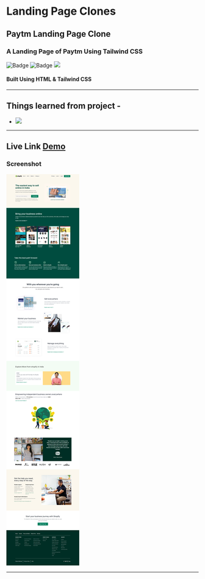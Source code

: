 # Landing Page Clones

## Paytm Landing Page Clone

### A Landing Page of Paytm Using Tailwind CSS

![Badge](https://img.shields.io/badge/Manas--Ranjan--Murmu-Paytm--Clone-blue) ![Badge](https://img.shields.io/badge/LCO-Full%20Stack%20Javascript%20Bootcamp-orange) ![](https://img.shields.io/badge/HTML-TailWind--CSS-green)

#### Built Using HTML & Tailwind CSS

---

## Things learned from project -

- ![](https://img.shields.io/badge/TailWind-CSS-red)

---

## Live Link [Demo](https://manas-ranjan-murmu-paytm-clone.netlify.app/)

### Screenshot

![screeshot](./SCREENSHOT.png)

---
